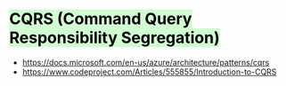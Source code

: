 # <mark style="background: #BBFABBA6;">CQRS (Command Query Responsibility Segregation)</mark> 

- https://docs.microsoft.com/en-us/azure/architecture/patterns/cqrs
- https://www.codeproject.com/Articles/555855/Introduction-to-CQRS
